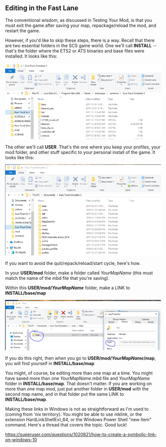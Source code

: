 ## Editing in the Fast Lane

The conventional wisdom, as discussed in Testing Your Mod, is that you must exit the game after saving your map, repackage/reload the mod,
and restart the game.

However, if you'd like to skip these steps, there is a way.  Recall that there are two essential folders in the SCS game world.  One we'll 
call **INSTALL** -- that's the folder where the ETS2 or ATS binaries and base files were installed.  It looks like this:

![INSTALL folder](img/INSTALL_folder.PNG)

The other we'll call **USER**.  That's the one where you keep your profiles, your mod folder, and other stuff specific to your personal install of the game.  It looks like this:

![USER folder](img/USER_folder.PNG)

If you want to avoid the quit/repack/reload/start cycle, here's how.

In your **USER/mod** folder, make a folder called *YourMapName* (this must match the name of the mbd file that you're saving).

Within this **USER/mod/*YourMapName*** folder, make a LINK to **INSTALL/base/map**

![The link called 'map'](img/LINK_map.PNG)

If you do this right, then when you go to **USER/mod/*YourMapName*/map**, you will find yourself in **INSTALL/base/map**

You might, of course, be editing more than one map at a time.  You might have saved more than one *YourMapName*.mbd file and *YourMapName* folder in **INSTALL/base/map**.  That doesn't matter.  If you are working on more than one map mod, just put another folder in **USER/mod** with the second map name, and in that folder put the same LINK to **INSTALL/base/map**.

Making these links in Windows is not as straightforward as I'm used to (coming from 'nix territory).  You might be able to use mklink, or the extension HardLinkShellExt_64, or the Windows Power Shell "new item" command.  Here's a thread that covers the topic.  Good luck!

https://superuser.com/questions/1020821/how-to-create-a-symbolic-link-on-windows-10




